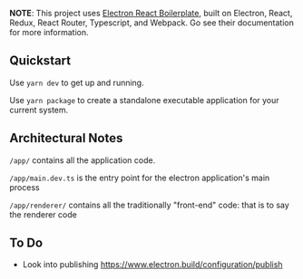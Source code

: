 **NOTE**: This project uses [Electron React Boilerplate](https://electron-react-boilerplate.js.org/), built on Electron, React, Redux, React Router, Typescript, and Webpack. Go see their documentation for more information.

## Quickstart

Use `yarn dev` to get up and running.

Use `yarn package` to create a standalone executable application for your current system.

## Architectural Notes

`/app/` contains all the application code.

`/app/main.dev.ts` is the entry point for the electron application's main process

`/app/renderer/` contains all the traditionally "front-end" code: that is to say the renderer code

## To Do

- Look into publishing https://www.electron.build/configuration/publish
